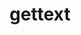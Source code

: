 ---
title: "gettext"
layout: cache
categories: [package, v0.18.1]
meta: {"versions": ["0.21"], "compilers": ["gcc@=7.3.1", "gcc@=7.5.0", "gcc@=8.4.0"], "oss": ["amzn2", "ubuntu18.04"], "platforms": ["linux"], "targets": ["aarch64", "graviton2", "x86_64", "x86_64_v3", "x86_64_v4"], "stacks": ["aws-ahug", "aws-ahug-aarch64", "aws-isc", "aws-isc-aarch64", "build_systems", "data-vis-sdk", "e4s", "radiuss", "root", "tutorial"], "num_specs": 7, "num_specs_by_stack": {"root": 7, "e4s": 1, "aws-isc": 2, "aws-ahug": 2, "aws-isc-aarch64": 2, "aws-ahug-aarch64": 2, "build_systems": 1, "data-vis-sdk": 1, "tutorial": 2, "radiuss": 1}}
spec_details: [{"hash": "7g6rytllpv267r53rkju7hlxjll7cjsv", "compiler": "gcc@=7.5.0", "versions": ["0.21"], "os": "ubuntu18.04", "platform": "linux", "target": "x86_64", "variants": ["+bzip2", "+curses", "+git", "~libunistring", "+libxml2", "+tar", "+xz"], "stacks": ["root", "e4s"], "size": "-", "tarball": "https://binaries.spack.io/releases/v0.18.1/build_cache/linux-ubuntu18.04-x86_64/gcc-7.5.0/gettext-0.21/linux-ubuntu18.04-x86_64-gcc-7.5.0-gettext-0.21-7g6rytllpv267r53rkju7hlxjll7cjsv.spack"}, {"hash": "t4jqfd3nyctmmqxryqdw5tpemgp4qvce", "compiler": "gcc@=7.3.1", "versions": ["0.21"], "os": "amzn2", "platform": "linux", "target": "x86_64_v4", "variants": ["+bzip2", "+curses", "+git", "~libunistring", "+libxml2", "+tar", "+xz"], "stacks": ["aws-isc", "aws-ahug", "root"], "size": "-", "tarball": "https://binaries.spack.io/releases/v0.18.1/build_cache/linux-amzn2-x86_64_v4/gcc-7.3.1/gettext-0.21/linux-amzn2-x86_64_v4-gcc-7.3.1-gettext-0.21-t4jqfd3nyctmmqxryqdw5tpemgp4qvce.spack"}, {"hash": "yb537c3uuvjaifby3thi37pvvmigwpea", "compiler": "gcc@=7.3.1", "versions": ["0.21"], "os": "amzn2", "platform": "linux", "target": "graviton2", "variants": ["+bzip2", "+curses", "+git", "~libunistring", "+libxml2", "+tar", "+xz"], "stacks": ["root", "aws-isc-aarch64", "aws-ahug-aarch64"], "size": "-", "tarball": "https://binaries.spack.io/releases/v0.18.1/build_cache/linux-amzn2-graviton2/gcc-7.3.1/gettext-0.21/linux-amzn2-graviton2-gcc-7.3.1-gettext-0.21-yb537c3uuvjaifby3thi37pvvmigwpea.spack"}, {"hash": "uzvfbguyljworv4qhd3pt4ueudco2tvz", "compiler": "gcc@=7.3.1", "versions": ["0.21"], "os": "amzn2", "platform": "linux", "target": "aarch64", "variants": ["+bzip2", "+curses", "+git", "~libunistring", "+libxml2", "+tar", "+xz"], "stacks": ["root", "aws-isc-aarch64", "aws-ahug-aarch64"], "size": "-", "tarball": "https://binaries.spack.io/releases/v0.18.1/build_cache/linux-amzn2-aarch64/gcc-7.3.1/gettext-0.21/linux-amzn2-aarch64-gcc-7.3.1-gettext-0.21-uzvfbguyljworv4qhd3pt4ueudco2tvz.spack"}, {"hash": "xun7gmib5ztupdaco72llvfbpdvvnra4", "compiler": "gcc@=7.3.1", "versions": ["0.21"], "os": "amzn2", "platform": "linux", "target": "x86_64_v3", "variants": ["+bzip2", "+curses", "+git", "~libunistring", "+libxml2", "+tar", "+xz"], "stacks": ["aws-isc", "aws-ahug", "root"], "size": "-", "tarball": "https://binaries.spack.io/releases/v0.18.1/build_cache/linux-amzn2-x86_64_v3/gcc-7.3.1/gettext-0.21/linux-amzn2-x86_64_v3-gcc-7.3.1-gettext-0.21-xun7gmib5ztupdaco72llvfbpdvvnra4.spack"}, {"hash": "wuasyuujhovdcl4ymsayv65phrx35bpf", "compiler": "gcc@=7.5.0", "versions": ["0.21"], "os": "ubuntu18.04", "platform": "linux", "target": "x86_64", "variants": ["+bzip2", "+curses", "+git", "~libunistring", "+libxml2", "+tar", "+xz"], "stacks": ["build_systems", "data-vis-sdk", "root", "tutorial", "radiuss"], "size": "-", "tarball": "https://binaries.spack.io/releases/v0.18.1/build_cache/linux-ubuntu18.04-x86_64/gcc-7.5.0/gettext-0.21/linux-ubuntu18.04-x86_64-gcc-7.5.0-gettext-0.21-wuasyuujhovdcl4ymsayv65phrx35bpf.spack"}, {"hash": "yxcscicgqyjxtwuizsfvtzizgp4rwbtb", "compiler": "gcc@=8.4.0", "versions": ["0.21"], "os": "ubuntu18.04", "platform": "linux", "target": "x86_64", "variants": ["+bzip2", "+curses", "+git", "~libunistring", "+libxml2", "+tar", "+xz"], "stacks": ["root", "tutorial"], "size": "-", "tarball": "https://binaries.spack.io/releases/v0.18.1/build_cache/linux-ubuntu18.04-x86_64/gcc-8.4.0/gettext-0.21/linux-ubuntu18.04-x86_64-gcc-8.4.0-gettext-0.21-yxcscicgqyjxtwuizsfvtzizgp4rwbtb.spack"}]
---